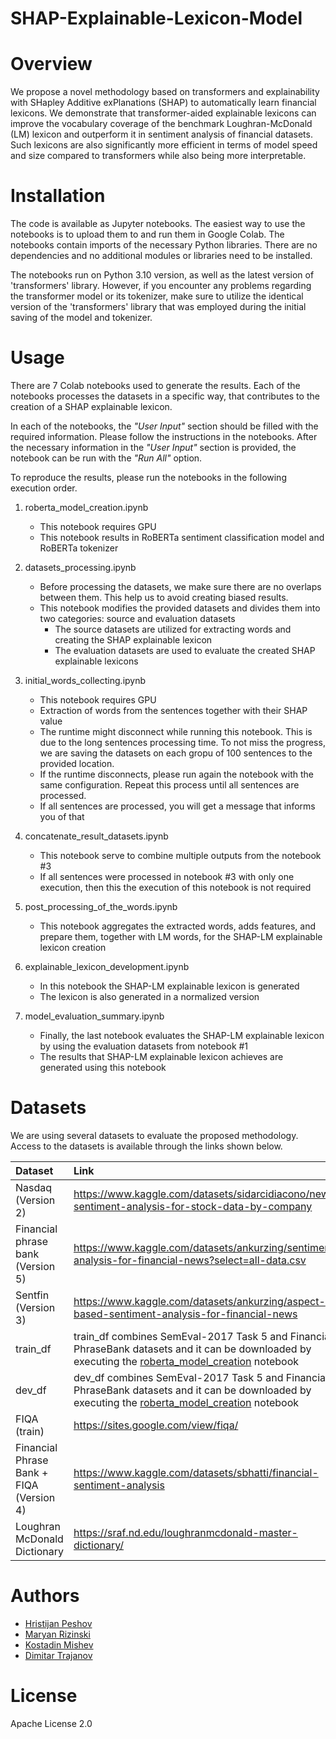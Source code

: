 # SHAP-Explainable-Lexicon-Model


# Overview

We propose a novel methodology based on transformers and explainability with SHapley Additive exPlanations (SHAP) to automatically learn financial lexicons. We demonstrate that transformer-aided explainable lexicons can improve the vocabulary coverage of the benchmark Loughran-McDonald (LM) lexicon and outperform it in sentiment analysis of financial datasets. Such lexicons are also significantly more efficient in terms of model speed and size compared to transformers while also being more interpretable.

# Installation
The code is available as Jupyter notebooks. The easiest way to use the notebooks is to upload them to and run them in Google Colab. The notebooks contain imports of the necessary Python libraries. There are no dependencies and no additional modules or libraries need to be installed.

The notebooks run on Python 3.10 version, as well as the latest version of 'transformers' library. However, if you encounter any problems regarding the transformer model or its tokenizer, make sure to utilize the identical version of the 'transformers' library that was employed during the initial saving of the model and tokenizer.

# Usage
There are 7 Colab notebooks used to generate the results. Each of the notebooks processes the datasets in a specific way, that contributes to the creation of a SHAP explainable lexicon. 

In each of the notebooks, the _"User Input"_ section should be filled with the required information. Please follow the instructions in the notebooks. 
After the necessary information in the _"User Input"_ section is provided, the notebook can be run with the _"Run All"_ option.

To reproduce the results, please run the notebooks in the following execution order.

1. roberta_model_creation.ipynb
    - This notebook requires GPU
    - This notebook results in RoBERTa sentiment classification model and RoBERTa tokenizer

2. datasets_processing.ipynb
    - Before processing the datasets, we make sure there are no overlaps between them. This help us to avoid creating biased results. 
    - This notebook modifies the provided datasets and divides them into two categories: source and evaluation datasets
      - The source datasets are utilized for extracting words and creating the SHAP explainable lexicon
      - The evaluation datasets are used to evaluate the created SHAP explainable lexicons
  
3. initial_words_collecting.ipynb
    - This notebook requires GPU
    - Extraction of words from the sentences together with their SHAP value
    - The runtime might disconnect while running this notebook. This is due to the long sentences processing time. To not miss the progress, we are saving the datasets on each gropu of 100 sentences to the provided location.
    - If the runtime disconnects, please run again the notebook with the same configuration. Repeat this process until all sentences are processed.
    - If all sentences are processed, you will get a message that informs you of that

4. concatenate_result_datasets.ipynb
    - This notebook serve to combine multiple outputs from the notebook #3
    - If all sentences were processed in notebook #3 with only one execution, then this the execution of this notebook is not required

5. post_processing_of_the_words.ipynb
    - This notebook aggregates the extracted words, adds features, and prepare them, together with LM words, for the SHAP-LM explainable lexicon creation
  
6. explainable_lexicon_development.ipynb
    - In this notebook the SHAP-LM explainable lexicon is generated
    - The lexicon is also generated in a normalized version
  
7. model_evaluation_summary.ipynb
    - Finally, the last notebook evaluates the SHAP-LM explainable lexicon by using the evaluation datasets from notebook #1
    - The results that SHAP-LM explainable lexicon achieves are generated using this notebook

# Datasets
We are using several datasets to evaluate the proposed methodology. Access to the datasets is available through the links shown below.

| Dataset | Link |
| :--------------- |:-------------------|
| Nasdaq (Version 2) | https://www.kaggle.com/datasets/sidarcidiacono/news-sentiment-analysis-for-stock-data-by-company |
| Financial phrase bank (Version 5) | https://www.kaggle.com/datasets/ankurzing/sentiment-analysis-for-financial-news?select=all-data.csv |
| Sentfin (Version 3) | https://www.kaggle.com/datasets/ankurzing/aspect-based-sentiment-analysis-for-financial-news |
| train_df | train_df combines SemEval-2017 Task 5 and Financial PhraseBank datasets and it can be downloaded by executing the [roberta_model_creation](https://github.com/hristijanpeshov/SHAP-Explainable-Lexicon-Model/blob/master/notebooks/roberta_model_creation.ipynb) notebook |
| dev_df | dev_df combines SemEval-2017 Task 5 and Financial PhraseBank datasets and it can be downloaded by executing the [roberta_model_creation](https://github.com/hristijanpeshov/SHAP-Explainable-Lexicon-Model/blob/master/notebooks/roberta_model_creation.ipynb) notebook |
| FIQA (train) | https://sites.google.com/view/fiqa/ |
| Financial Phrase Bank + FIQA (Version 4) | https://www.kaggle.com/datasets/sbhatti/financial-sentiment-analysis |
| Loughran McDonald Dictionary | https://sraf.nd.edu/loughranmcdonald-master-dictionary/ |

# Authors
- [Hristijan Peshov](https://github.com/hristijanpeshov)
- [Maryan Rizinski](https://github.com/rizinski)
- [Kostadin Mishev](https://github.com/kokimishev)
- [Dimitar Trajanov](https://github.com/trajanov)

# License
Apache License 2.0
